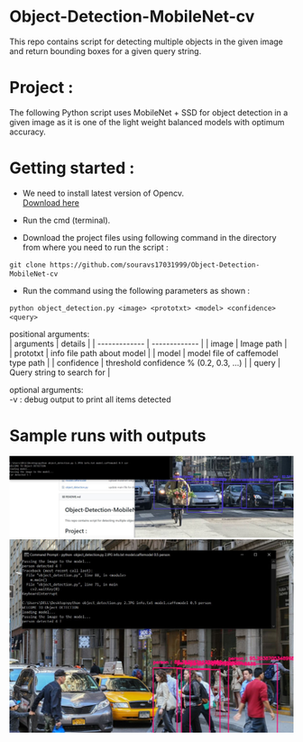 # Object-Detection-MobileNet-cv
This repo contains script for detecting multiple objects in the given image and return bounding boxes for a given query string.

# Project : 
The following Python script uses MobileNet + SSD for object detection in a given image as it is one of the light weight balanced models with optimum accuracy.

# Getting started :
* We need to install latest version of Opencv.     
[Download here](https://pypi.org/project/opencv-python/)   
* Run the cmd (terminal).    

* Download the project files using following command in the directory from where you need to run the script :   
```
git clone https://github.com/souravs17031999/Object-Detection-MobileNet-cv   

```   
* Run the command using the following parameters as shown : 
```
python object_detection.py <image> <prototxt> <model> <confidence> <query>
``` 
 
positional arguments:   
| arguments  | details |
| ------------- | ------------- |
| image | Image path |  
| prototxt | info file path about model |
| model | model file of caffemodel type path |
| confidence | threshold confidence % (0.2, 0.3, ...)  |
| query | Query string to search for |     

optional arguments:         
  -v  :  debug output to print all items detected    
  
# Sample runs with outputs
![output1](/img/output/output1.JPG)
![output2](/img/output/output2.JPG)
